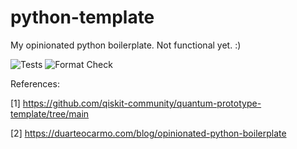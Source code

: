# python-template

My opinionated python boilerplate. Not functional yet. :)

![Tests](https://github.com/evmckinney9/python-template/actions/workflows/main.yml/badge.svg?branch=main&event=push&job=tests)
![Format Check](https://github.com/evmckinney9/python-template/actions/workflows/main.yml/badge.svg?branch=main&event=push&job=format-check)

References:

[1] https://github.com/qiskit-community/quantum-prototype-template/tree/main

[2] https://duarteocarmo.com/blog/opinionated-python-boilerplate
